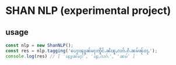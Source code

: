 # SHAN NLP (experimental project)

## usage

```javascript
const nlp = new ShanNLP();
const res = nlp.tagging('ပေႃးၾူၼ်မႃးၸိူင်ႉၼႆၽူႇလၵ်ႉၵႆႉၼမ်ၼႂ်ဝႃႇ');
console.log(res) // [ 'ၾူၼ်မႃး', 'ၽူႇလၵ်ႉ', 'ၼမ်' ]
```